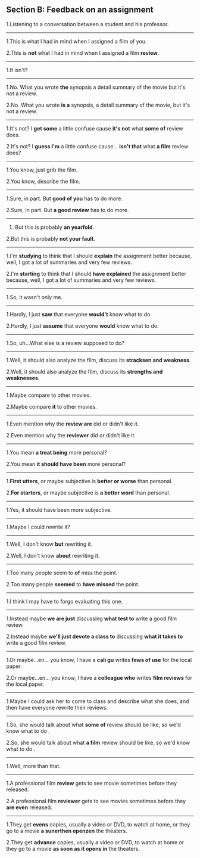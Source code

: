 Section B: Feedback on an assignment
------------------------------------
1.Listening to a conversation between a student and his professor.

----------

1.This is what I had in mind when I assigned a film of you.

2.This is **not** what I had in mind when I assigned a film **review**.

----------

1.It isn't?

----------

1.No. What you wrote **the** synopsis a detail summary of the movie but it's not a review.

2.No. What you wrote **is a**  synopsis, a detail summary of the movie, but it's not a review.

----------

1.It's not? I **get some** a little confuse cause **it's not** what **some of** review does.

2.It's not? I **guess I'm**  a little confuse cause... **isn't that** what **a film** review does?

----------

1.You know, just grib the film.

2.You know, describe the film.

----------

1.Sure, in part. But **good of you** has to do more.

2.Sure, in part. But **a good review** has to do more.

----------

1. But this is probably **an yearfold**.

2.But this is probably **not your fault**.

----------

1.I'm **studying** to think that I should **explain** the assignment better because, well, I got a lot of summaries and very few reviews.

2.I'm **starting** to think that I should **have explained** the assignment better because, well, I got a lot of summaries and very few reviews.

----------

1.So, it wasn't only me.

----------

1.Hardly, I just **saw** that everyone **would't** know what to do.

2.Hardly, I just **assume** that everyone **would** know what to do.

----------

1.So, uh...What else is a review supposed to do?

----------

1.Well, it should also analyze the film, discuss its **stracksen and weakness**.

2.Well, it should also analyze the film, discuss its **strengths and weaknesses**.

----------

1.Maybe compare to other movies.

2.Maybe compare **it** to other movies.

----------

1.Even mention why the **review are** did or didn't like it.

2.Even mention why the **reviewer** did or didn't like it.

----------

1.You mean **a treat being** more personal?

2.You mean **it should have been** more personal?

----------

1.**First utters**, or maybe subjective is **better or worse** than personal.

2.**For starters**, or maybe subjective is **a better word** than personal.

----------

1.Yes, it should have been more subjective.

----------

1.Maybe I could rewrite it?

----------

1.Well, I don't know **but** rewriting it.

2.Well, I don't know **about** rewriting it.

----------

1.Too many people seem to **of** miss the point.

2.Too many people **seemed** to **have** **missed** the point.

----------

1.I think I may have to forgo evaluating this one.

----------

1.Instead maybe **we are just** discussing **what test to** write a good film review.

2.Instead maybe **we'll just devote a class to** discussing **what it takes to** write a good film review.

----------

1.Or maybe...en... you know, I have a **cali gu** writes **fews of use** for the local paper.

2.Or maybe...en... you know, I have a **colleague who** writes **film reviews** for the local paper.

----------

1.Maybe I could ask her to come to class and describe what she does, and then have everyone rewrite their reviews. 

----------

1.So, she would talk about what **some of** review should be like, so we'd know what to do .

2.So, she would talk about what **a film** review should be like, so we'd know what to do .

----------

1.Well, more than that.

----------

1.A professional film **review** gets to see movie sometimes before they released.

2.A professional film **reviewer** gets to see movies sometimes before they **are even** released.

----------

1.They get **evens** copies, usually a video or DVD, to watch at home, or they go to a movie **a sunerthen openzen** the theaters.

2.They get **advance** copies, usually a video or DVD, to watch at home or they go to a movie **as soon as it opens in** the theaters.

